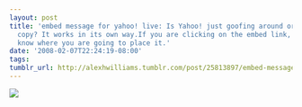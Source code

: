 ```yaml
---
layout: post
title: 'embed message for yahoo! live: Is Yahoo! just goofing around or is this unfinished
  copy? It works in its own way.If you are clicking on the embed link, you most likely
  know where you are going to place it.'
date: '2008-02-07T22:24:19-08:00'
tags: 
tumblr_url: http://alexhwilliams.tumblr.com/post/25813897/embed-message-for-yahoo-live-is-yahoo-just
---
```

<img src="http://25.media.tumblr.com/EXq6qISRE55wech0vt7SMrb7_250.jpg"/>
